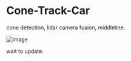 # Cone-Track-Car
cone detection, lidar camera fusion, middleline.

 ![image](https://github.com/jiawenhulu/Cone-Track-Car/image/1.jpg)

wait to update.

